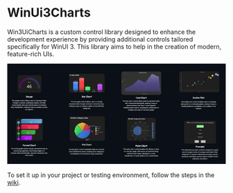# WinUi3Charts
Win3UiCharts is a custom control library designed to enhance the development experience by providing additional controls tailored specifically for WinUI 3. This library aims to help in the creation of modern, feature-rich UIs.

![Example Image](1721922108658.jpg)

To set it up in your project or testing environment, follow the steps in the [wiki](https://github.com/mitch344/WinUi3Charts/wiki/Setup-&-Testing).
